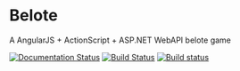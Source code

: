 # Belote
A AngularJS + ActionScript + ASP.NET WebAPI belote game

[![Documentation Status](https://readthedocs.org/projects/belot/badge/?version=latest)](http://belot.readthedocs.io/?badge=latest) [![Build Status](https://travis-ci.org/valentinJonev/Belote.svg?branch=master)](https://travis-ci.org/valentinJonev/Belote) [![Build status](https://ci.appveyor.com/api/projects/status/9chuyuscexppe6rl?svg=true)](https://ci.appveyor.com/project/valentinJonev/belote)
